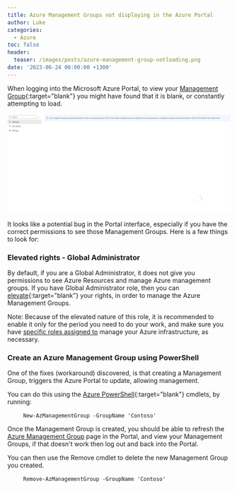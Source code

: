 ```yaml
---
title: Azure Management Groups not displaying in the Azure Portal
author: Luke
categories:
  - Azure
toc: false
header:
  teaser: /images/posts/azure-management-group-notloading.png
date: '2023-06-24 00:00:00 +1300'
---
```


When logging into the Microsoft Azure Portal, to view your [Management Group](https://learn.microsoft.com/azure/governance/management-groups/overview?WT.mc_id=AZ-MVP-5004796 "What are Azure management groups?"){:target="blank"} you might have found that it is blank, or constantly attempting to load.

![Azure Management Group - Not loading](/images/posts/azure-management-group-notloading.png "Azure Management Group - Not loading")

It looks like a potential bug in the Portal interface, especially  if you have the correct permissions to see those Management Groups. Here is a few things to look for:

### Elevated rights - Global Administrator

By default, if you are a Global Administrator, it does not give you permissions to see Azure Resources and manage Azure management groups.
If you have Global Administrator role, then you can [elevate](https://learn.microsoft.com/en-us/azure/role-based-access-control/elevate-access-global-admin?WT.mc_id=AZ-MVP-5004796#elevate-access-for-a-global-administrator){:target="blank"} your rights, in order to manage the Azure Management Groups.

Note: Because of the elevated nature of this role, it is recommended to enable it only for the period you need to do your work, and make sure you have [specific roles assigned to](https://learn.microsoft.com/azure/role-based-access-control/role-assignments-portal?WT.mc_id=AZ-MVP-5004796) manage your Azure infrastructure, as necessary.

### Create an Azure Management Group using PowerShell

One of the fixes (workaround) discovered, is that creating a Management Group, triggers the Azure Portal to update, allowing management.

You can do this using the [Azure PowerShell](https://learn.microsoft.com/powershell/azure/install-azure-powershell?view=azps-10.0.0&WT.mc_id=AZ-MVP-5004796){:target="blank"} cmdlets, by running:

         New-AzManagementGroup -GroupName 'Contoso'

Once the Management Group is created, you should be able to refresh the [Azure Management Group](https://portal.azure.com/#view/Microsoft_Azure_ManagementGroups/ManagementGroupBrowseBlade/%7E/MGBrowse_overview) page in the Portal, and view your Management Groups, if that doesn't work then log out and back into the Portal.

You can then use the Remove cmdlet to delete the new Management Group you created.

         Remove-AzManagementGroup -GroupName 'Contoso'

